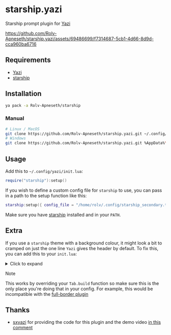 # starship.yazi

Starship prompt plugin for [Yazi](https://github.com/sxyazi/yazi)

<https://github.com/Rolv-Apneseth/starship.yazi/assets/69486699/f7314687-5cb1-4d66-8d9d-cca960ba6716>

## Requirements

- [Yazi](https://github.com/sxyazi/yazi)
- [starship](https://github.com/starship/starship)

## Installation

```bash
ya pack -a Rolv-Apneseth/starship
```

### Manual

```sh
# Linux / MacOS
git clone https://github.com/Rolv-Apneseth/starship.yazi.git ~/.config/yazi/plugins/starship.yazi
# Windows
git clone https://github.com/Rolv-Apneseth/starship.yazi.git %AppData%\yazi\config\plugins\starship.yazi
```

## Usage

Add this to `~/.config/yazi/init.lua`:

```lua
require("starship"):setup()
```

If you wish to define a custom config file for `starship` to use, you can pass in a path
to the setup function like this:

```lua
starship:setup({ config_file = "/home/rolv/.config/starship_secondary.toml" })
```

Make sure you have [starship](https://github.com/starship/starship) installed and in your `PATH`.

## Extra

If you use a `starship` theme with a background colour, it might look a bit to cramped on just the one line `Yazi` gives the header by default. To fix this, you can add this to your `init.lua`:

<details>
<summary>Click to expand</summary>

```lua
local old_build = Tab.build

Tab.build = function(self, ...)
    local bar = function(c, x, y)
        if x <= 0 or x == self._area.w - 1 then
            return ui.Bar(ui.Bar.TOP):area(ui.Rect.default)
        end

        return ui.Bar(ui.Bar.TOP)
            :area(ui.Rect({
                x = x,
                y = math.max(0, y),
                w = ya.clamp(0, self._area.w - x, 1),
                h = math.min(1, self._area.h),
            }))
            :symbol(c)
    end

    local c = self._chunks
    self._chunks = {
        c[1]:padding(ui.Padding.y(1)),
        c[2]:padding(ui.Padding(c[1].w > 0 and 0 or 1, c[3].w > 0 and 0 or 1, 1, 1)),
        c[3]:padding(ui.Padding.y(1)),
    }

    local style = THEME.manager.border_style
    self._base = ya.list_merge(self._base or {}, {
        ui.Border(ui.Border.ALL):area(self._area):type(ui.Border.ROUNDED):style(style),
        ui.Bar(ui.Bar.RIGHT):area(self._chunks[1]):style(style),
        ui.Bar(ui.Bar.LEFT):area(self._chunks[1]):style(style),

        bar("┬", c[1].right - 1, c[1].y),
        bar("┴", c[1].right - 1, c[1].bottom - 1),
        bar("┬", c[2].right, c[2].y),
        bar("┴", c[2].right, c[2].bottom - 1),
    })

    old_build(self, ...)
end
```

</details>

> [!NOTE]
> This works by overriding your `Tab.build` function so make sure this is the only place you're doing that in your config. For example, this would be incompatible with the [full-border plugin](https://github.com/yazi-rs/plugins/tree/main/full-border.yazi)

## Thanks

- [sxyazi](https://github.com/sxyazi) for providing the code for this plugin and the demo video [in this comment](https://github.com/sxyazi/yazi/issues/767#issuecomment-1977082834)
